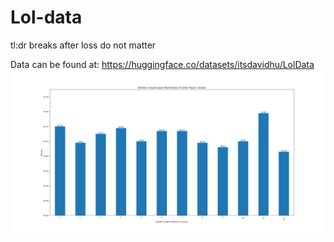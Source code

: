 # Lol-data

tl:dr 
breaks after loss do not matter

Data can be found at: https://huggingface.co/datasets/itsdavidhu/LolData 
![alt text](https://github.com/itsdavidhu/Lol-data/blob/main/images/total_general.png?raw=true)
